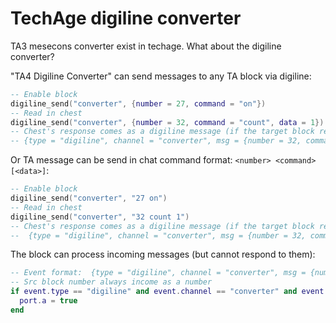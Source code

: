 # TechAge digiline converter

TA3 mesecons converter exist in techage. What about the digiline converter?

"TA4 Digiline Converter" can send messages to any TA block via digiline:

```lua
-- Enable block
digiline_send("converter", {number = 27, command = "on"})
-- Read in chest
digiline_send("converter", {number = 32, command = "count", data = 1})
-- Chest's response comes as a digiline message (if the target block responds):
-- {type = "digiline", channel = "converter", msg = {number = 32, command = "count", data = 1, result = 20}}
```

Or TA message can be send in chat command format: `<number> <command> [<data>]`:

```lua
-- Enable block
digiline_send("converter", "27 on")
-- Read in chest
digiline_send("converter", "32 count 1")
-- Chest's response comes as a digiline message (if the target block responds):
--  {type = "digiline", channel = "converter", msg = {number = 32, command = "count", data = 1, result = 20}}
```

The block can process incoming messages (but cannot respond to them):

```lua
-- Event format:  {type = "digiline", channel = "converter", msg = {number = <src block number>, command = "<command>", data = <data>}}
-- Src block number always income as a number
if event.type == "digiline" and event.channel == "converter" and event.msg.number == 27 and event.msg.command == "on" then
  port.a = true
end
```
